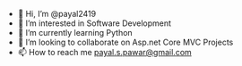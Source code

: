 - 👋 Hi, I’m @payal2419
- 👀 I’m interested in Software Development
- 🌱 I’m currently learning Python
- 💞️ I’m looking to collaborate on Asp.net Core MVC Projects
- 📫 How to reach me payal.s.pawar@gmail.com

<!---
payal2419/payal2419 is a ✨ special ✨ repository because its `README.md` (this file) appears on your GitHub profile.
You can click the Preview link to take a look at your changes.
--->
